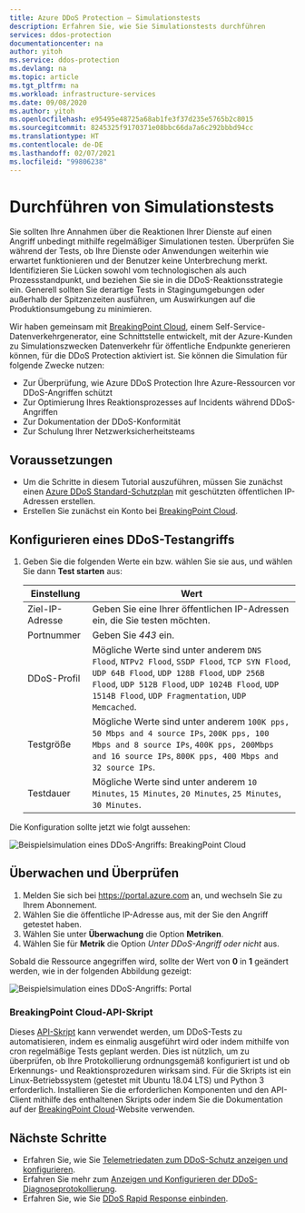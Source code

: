 ```yaml
---
title: Azure DDoS Protection – Simulationstests
description: Erfahren Sie, wie Sie Simulationstests durchführen
services: ddos-protection
documentationcenter: na
author: yitoh
ms.service: ddos-protection
ms.devlang: na
ms.topic: article
ms.tgt_pltfrm: na
ms.workload: infrastructure-services
ms.date: 09/08/2020
ms.author: yitoh
ms.openlocfilehash: e95495e48725a68ab1fe3f37d235e5765b2c8015
ms.sourcegitcommit: 8245325f9170371e08bbc66da7a6c292bbbd94cc
ms.translationtype: HT
ms.contentlocale: de-DE
ms.lasthandoff: 02/07/2021
ms.locfileid: "99806238"
---
```

# <a name="test-through-simulations"></a>Durchführen von Simulationstests

Sie sollten Ihre Annahmen über die Reaktionen Ihrer Dienste auf einen Angriff unbedingt mithilfe regelmäßiger Simulationen testen. Überprüfen Sie während der Tests, ob Ihre Dienste oder Anwendungen weiterhin wie erwartet funktionieren und der Benutzer keine Unterbrechung merkt. Identifizieren Sie Lücken sowohl vom technologischen als auch Prozessstandpunkt, und beziehen Sie sie in die DDoS-Reaktionsstrategie ein. Generell sollten Sie derartige Tests in Stagingumgebungen oder außerhalb der Spitzenzeiten ausführen, um Auswirkungen auf die Produktionsumgebung zu minimieren.

Wir haben gemeinsam mit [BreakingPoint Cloud](https://www.ixiacom.com/products/breakingpoint-cloud), einem Self-Service-Datenverkehrgenerator, eine Schnittstelle entwickelt, mit der Azure-Kunden zu Simulationszwecken Datenverkehr für öffentliche Endpunkte generieren können, für die DDoS Protection aktiviert ist. Sie können die Simulation für folgende Zwecke nutzen:

- Zur Überprüfung, wie Azure DDoS Protection Ihre Azure-Ressourcen vor DDoS-Angriffen schützt
- Zur Optimierung Ihres Reaktionsprozesses auf Incidents während DDoS-Angriffen
- Zur Dokumentation der DDoS-Konformität
- Zur Schulung Ihrer Netzwerksicherheitsteams

## <a name="prerequisites"></a>Voraussetzungen

- Um die Schritte in diesem Tutorial auszuführen, müssen Sie zunächst einen [Azure DDoS Standard-Schutzplan](manage-ddos-protection.md) mit geschützten öffentlichen IP-Adressen erstellen.
- Erstellen Sie zunächst ein Konto bei [BreakingPoint Cloud](http://breakingpoint.cloud/). 

## <a name="configure-a-ddos-test-attack"></a>Konfigurieren eines DDoS-Testangriffs

1. Geben Sie die folgenden Werte ein bzw. wählen Sie sie aus, und wählen Sie dann **Test starten** aus:

    |Einstellung        |Wert                                              |
    |---------      |---------                                          |
    |Ziel-IP-Adresse           | Geben Sie eine Ihrer öffentlichen IP-Adressen ein, die Sie testen möchten.                     |
    |Portnummer   | Geben Sie _443_ ein.                       |
    |DDoS-Profil | Mögliche Werte sind unter anderem `DNS Flood`, `NTPv2 Flood`, `SSDP Flood`, `TCP SYN Flood`, `UDP 64B Flood`, `UDP 128B Flood`, `UDP 256B Flood`, `UDP 512B Flood`, `UDP 1024B Flood`, `UDP 1514B Flood`, `UDP Fragmentation`, `UDP Memcached`.|
    |Testgröße       | Mögliche Werte sind unter anderem `100K pps, 50 Mbps and 4 source IPs`, `200K pps, 100 Mbps and 8 source IPs`, `400K pps, 200Mbps and 16 source IPs`, `800K pps, 400 Mbps and 32 source IPs`.                                  |
    |Testdauer | Mögliche Werte sind unter anderem `10 Minutes`, `15 Minutes`, `20 Minutes`, `25 Minutes`, `30 Minutes`.|

Die Konfiguration sollte jetzt wie folgt aussehen:

![Beispielsimulation eines DDoS-Angriffs: BreakingPoint Cloud](./media/ddos-attack-simulation/ddos-attack-simulation-example-1.png)

## <a name="monitor-and-validate"></a>Überwachen und Überprüfen

1. Melden Sie sich bei https://portal.azure.com an, und wechseln Sie zu Ihrem Abonnement.
1. Wählen Sie die öffentliche IP-Adresse aus, mit der Sie den Angriff getestet haben.
1. Wählen Sie unter **Überwachung** die Option **Metriken**.
1. Wählen Sie für **Metrik** die Option _Unter DDoS-Angriff oder nicht_ aus.

Sobald die Ressource angegriffen wird, sollte der Wert von **0** in **1** geändert werden, wie in der folgenden Abbildung gezeigt:

![Beispielsimulation eines DDoS-Angriffs: Portal](./media/ddos-attack-simulation/ddos-attack-simulation-example-2.png)

### <a name="breakingpoint-cloud-api-script"></a>BreakingPoint Cloud-API-Skript

Dieses [API-Skript](https://aka.ms/ddosbreakingpoint) kann verwendet werden, um DDoS-Tests zu automatisieren, indem es einmalig ausgeführt wird oder indem mithilfe von cron regelmäßige Tests geplant werden. Dies ist nützlich, um zu überprüfen, ob Ihre Protokollierung ordnungsgemäß konfiguriert ist und ob Erkennungs- und Reaktionsprozeduren wirksam sind. Für die Skripts ist ein Linux-Betriebssystem (getestet mit Ubuntu 18.04 LTS) und Python 3 erforderlich. Installieren Sie die erforderlichen Komponenten und den API-Client mithilfe des enthaltenen Skripts oder indem Sie die Dokumentation auf der [BreakingPoint Cloud](http://breakingpoint.cloud/)-Website verwenden.

## <a name="next-steps"></a>Nächste Schritte

- Erfahren Sie, wie Sie [Telemetriedaten zum DDoS-Schutz anzeigen und konfigurieren](telemetry.md).
- Erfahren Sie mehr zum [Anzeigen und Konfigurieren der DDoS-Diagnoseprotokollierung](diagnostic-logging.md).
- Erfahren Sie, wie Sie [DDoS Rapid Response einbinden](ddos-rapid-response.md).
